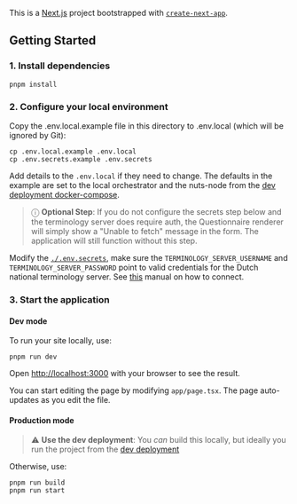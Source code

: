This is a [Next.js](https://nextjs.org/) project bootstrapped with [`create-next-app`](https://github.com/vercel/next.js/tree/canary/packages/create-next-app).

## Getting Started
### 1. Install dependencies

```
pnpm install
```

### 2. Configure your local environment

Copy the .env.local.example file in this directory to .env.local (which will be ignored by Git):

```
cp .env.local.example .env.local
cp .env.secrets.example .env.secrets
```

Add details to the `.env.local` if they need to change. The defaults in the example are set to the local orchestrator and the nuts-node from the [dev deployment docker-compose](/deployments/dev/hospital/docker-compose.yaml).

> ⓘ **Optional Step**: If you do not configure the secrets step below and the terminology server does require auth, the Questionnaire renderer will simply show a "Unable to fetch" message in the form. The application will still function without this step.

Modify the [`./.env.secrets`](./.env.secrets), make sure the `TERMINOLOGY_SERVER_USERNAME` and `TERMINOLOGY_SERVER_PASSWORD` point to valid credentials for the Dutch national terminology server. 
See [this](https://nictiz.nl/publicaties/nationale-terminologie-server-handleiding-voor-nieuwe-gebruikers/) manual on how to connect.

### 3. Start the application
#### Dev mode
To run your site locally, use:

```
pnpm run dev
```

Open [http://localhost:3000](http://localhost:3000) with your browser to see the result.

You can start editing the page by modifying `app/page.tsx`. The page auto-updates as you edit the file.

#### Production mode

> :warning: **Use the dev deployment**: You *can* build this locally, but ideally you run the project from the [dev deployment](/deployments/dev/start.sh)

Otherwise, use:
```
pnpm run build
pnpm run start
```

